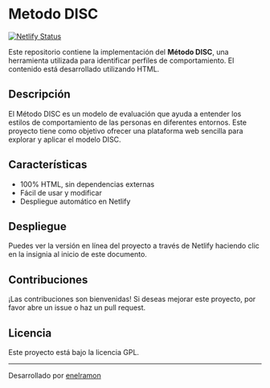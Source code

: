 # Metodo DISC

[![Netlify Status](https://api.netlify.com/api/v1/badges/c8ca634f-6c74-4811-91b4-72a10ad7bdf/deploy-status)](https://app.netlify.com/projects/metodo-disc/deploys)

Este repositorio contiene la implementación del **Método DISC**, una herramienta utilizada para identificar perfiles de comportamiento. El contenido está desarrollado utilizando HTML.

## Descripción

El Método DISC es un modelo de evaluación que ayuda a entender los estilos de comportamiento de las personas en diferentes entornos. Este proyecto tiene como objetivo ofrecer una plataforma web sencilla para explorar y aplicar el modelo DISC.

## Características

- 100% HTML, sin dependencias externas
- Fácil de usar y modificar
- Despliegue automático en Netlify

## Despliegue

Puedes ver la versión en línea del proyecto a través de Netlify haciendo clic en la insignia al inicio de este documento.

## Contribuciones

¡Las contribuciones son bienvenidas! Si deseas mejorar este proyecto, por favor abre un issue o haz un pull request.

## Licencia

Este proyecto está bajo la licencia GPL.

---

Desarrollado por [enelramon](https://github.com/enelramon)